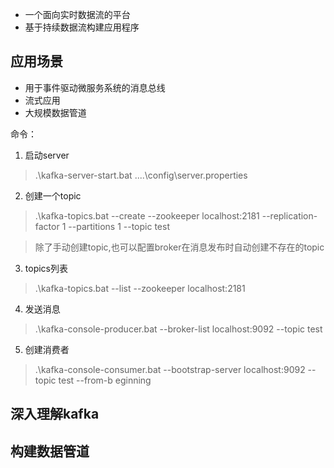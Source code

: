 - 一个面向实时数据流的平台
- 基于持续数据流构建应用程序

## 应用场景
- 用于事件驱动微服务系统的消息总线
- 流式应用
- 大规模数据管道


命令：
1.  启动server
>  .\kafka-server-start.bat ..\..\config\server.properties

2. 创建一个topic
>  .\kafka-topics.bat --create --zookeeper localhost:2181 --replication-factor 1 --partitions 1 --topic test

> 除了手动创建topic,也可以配置broker在消息发布时自动创建不存在的topic

3. topics列表
> .\kafka-topics.bat --list --zookeeper localhost:2181

4. 发送消息
> .\kafka-console-producer.bat --broker-list localhost:9092 --topic test

5. 创建消费者
>  .\kafka-console-consumer.bat --bootstrap-server localhost:9092 --topic test --from-b
eginning

## 深入理解kafka

## 构建数据管道



























